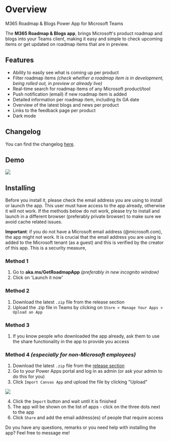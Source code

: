 # Overview
M365 Roadmap &amp; Blogs Power App for Microsoft Teams

The **M365 Roadmap & Blogs app**, brings Microsoft's product roadmap and blogs into your Teams client, making it easy and simple to check upcoming items or get updated on roadmap items that are in preview.

## Features
- Ability to easily see what is coming up per product
- Filter roadmap items *(check whether a roadmap item is in development, being rolled out, in preview or already live)*
- Real-time search for roadmap items of any Microsoft product/tool
- Push notification (email) if new roadmap item is added
- Detailed information per roadmap item, including its GA date
- Overview of the latest blogs and news per product
- Links to the feedback page per product
- Dark mode

## Changelog
You can find the changelog [here](https://github.com/kaanaytemir/Microsoft-Roadmap-Power-App/blob/main/CHANGELOG.md).

## Demo
![](https://github.com/kaanaytemir/Microsoft-Roadmap-Power-App/blob/main/M365Roadmap.gif)

## Installing

Before you install it, please check the email address you are using to install or launch the app. This user must have access to the app already, otherwise it will not work. If the methods below do not work, please try to install and launch in a different browser (preferably private browser) to make sure we avoid cache related issues. 

**Important**: if you do not have a Microsoft email address (@microsoft.com), the app might not work. It is crucial that the email address you are using is added to the Microsoft tenant (as a guest) and this is verified by the creator of this app. This is a security measure,

### Method 1
1. Go to **aka.ms/GetRoadmapApp** *(preferably in new incognito window)*
2. Click on 'Launch it now'

### Method 2
1. Download the latest `.zip` file from the release section
2. Upload the .zip file in Teams by clicking on `Store > Manage Your Apps > Upload an App`

### Method 3
1. If you know people who downloaded the app already, ask them to use the share functionality in the app to provide you access

### Method 4 *(especially for non-Microsoft employees)*
1. Download the latest `.zip` file from the [release section](https://github.com/kaanaytemir/Microsoft-Roadmap-Power-App/releases) 
2. Go to your Power Apps portal and log in as admin (or ask your admin to do this for you)
3. Click `Import Canvas App` and upload the file by clicking "Upload"

![](https://github.com/kaanaytemir/Microsoft-Roadmap-Power-App/blob/main/Power%20App%20Portal%20-%20import%20app.png)

4. Click the `Import` button and wait until it is finished
5. The app will be shown on the list of apps - click on the three dots next to the app
6. Click `Share` and add the email address(es) of people that require access


Do you have any questions, remarks or you need help with installing the app? Feel free to message me!
